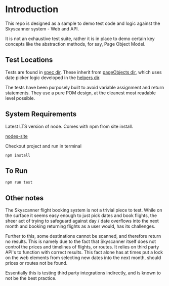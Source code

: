 # Introduction 

This repo is designed as a sample to demo test code and logic against the Skyscanner system - Web and API.

It is not an exhaustive test suite, rather it is in place to demo certain key concepts like the abstraction methods, for say, Page Object Model.

## Test Locations

Tests are found in [spec dir](https://github.com/alexmaddock/sky-scanner-testcafe/blob/main/spec/homePage.js). These inherit from [pageObjects dir](https://github.com/alexmaddock/sky-scanner-testcafe/blob/main/pageObjects/HomePage.js), which uses date picker logic developed in the [helpers dir](https://github.com/alexmaddock/sky-scanner-testcafe/blob/main/helpers/datePicker.js).

The tests have been purposely built to avoid variable assignment and return statements. They use a pure POM design, at the cleanest most readable level possible.

## System Requirements
Latest LTS version of node. Comes with npm from site install.

[nodes-site](https://nodejs.org/en/download)

Checkout project and run in terminal

`npm install`

## To Run

`npm run test`

## Other notes

The Skyscanner flight booking system is not a trivial piece to test. While on the surface it seems easy enough to just pick dates and book flights, the sheer act of trying to safeguard against day / date overflows into the next month and booking returning flights as a user would, has its challenges. 

Further to this, some destinations cannot be scanned, and therefore return no results. This is namely due to the fact that Skyscanner itself does not control the prices and timelines of flights, or routes. It relies on third party API's to function with correct results. This fact alone has at times put a lock on the web elements from selecting new dates into the next month, should prices or routes not be found.

Essentially this is testing third party integrations indirectly, and is known to not be the best practice.
